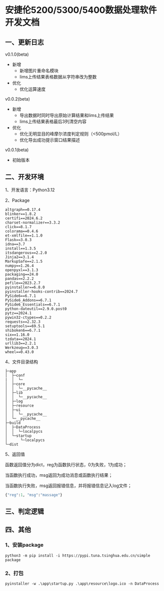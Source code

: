 # 安捷伦5200/5300/5400数据处理软件开发文档

## 一、更新日志

v0.1.0(beta)

- 新增
  - 新增图片重命名模块
  - lims上传结果表格数据从字符串改为整数
- 优化
  - 优化运算速度

v0.0.2(beta)

- 新增
  - 导出数据时同时导出原始计算结果和lims上传结果
  - lims上传结果表格最后3列清空内容
- 优化
  - 优化无明显目的峰摩尔浓度判定规则（<500pmol/L）
  - 优化导出成功提示窗口结果描述

v0.0.1(beta)

- 初始版本

## 二、开发环境

1、开发语言：Python3.12

2、Package

```shell
altgraph==0.17.4
blinker==1.8.2
certifi==2024.6.2
charset-normalizer==3.3.2
click==8.1.7
colorama==0.4.6
et-xmlfile==1.1.0
Flask==3.0.3
idna==3.7
install==1.3.5
itsdangerous==2.2.0
Jinja2==3.1.4
MarkupSafe==2.1.5
numpy==1.26.4
openpyxl==3.1.3
packaging==24.0
pandas==2.2.2
pefile==2023.2.7
pyinstaller==6.8.0
pyinstaller-hooks-contrib==2024.7
PySide6==6.7.1
PySide6_Addons==6.7.1
PySide6_Essentials==6.7.1
python-dateutil==2.9.0.post0
pytz==2024.1
pywin32-ctypes==0.2.2
requests==2.32.3
setuptools==69.5.1
shiboken6==6.7.1
six==1.16.0
tzdata==2024.1
urllib3==2.2.1
Werkzeug==3.0.3
wheel==0.43.0
```

4、文件目录结构

```shell
├─app
│  ├─conf
|  │  └─
│  ├─core
│  │  └─__pycache__
│  ├─lib
│  │  └─__pycache__
│  ├─log
│  ├─resource
│  ├─ui
│  │  └─__pycache__
│  └─__pycache__
├─build
│  ├─DataProcess
│  │  └─localpycs
│  └─startup
│      └─localpycs
└─dist
```

5、返回值

函数返回值分为dict，reg为函数执行状态，0为失败，1为成功；

当函数执行成功，msg返回为成功消息或函数执行结果；

当函数执行失败，msg返回报错信息，并将报错信息记入log文件；

```python
{"reg":1, "msg":"massage"}
```

## 三、判定逻辑

## 四、其他

### 1、安装package

```shell
python3 -m pip install -i https://pypi.tuna.tsinghua.edu.cn/simple package
```

### 2、打包

```shell
pyinstaller -w .\app\startup.py .\app\resource\logo.ico -n DataProcess
```
